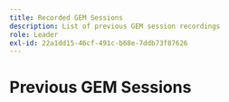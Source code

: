 ```yaml
---
title: Recorded GEM Sessions
description: List of previous GEM session recordings
role: Leader
exl-id: 22a1dd15-46cf-491c-b68e-7ddb73f87626
---
```

# Previous GEM Sessions

